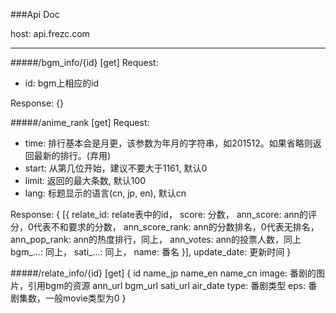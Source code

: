 ###Api Doc

host: api.frezc.com

____
#####/bgm_info/{id}
[get]
Request:
- id: bgm上相应的id

Response:
{}

#####/anime_rank
[get]
Request:
- time: 排行基本会是月更，该参数为年月的字符串，如201512。如果省略则返回最新的排行。(弃用)
- start: 从第几位开始，建议不要大于1161, 默认0
- limit: 返回的最大条数, 默认100
- lang: 标题显示的语言(cn, jp, en), 默认cn

Response:
{
	[{
		relate_id: relate表中的id，
    score: 分数，
    ann_score: ann的评分，0代表不和要求的分数，
    ann_score_rank: ann的分数排名，0代表无排名，
    ann_pop_rank: ann的热度排行，同上，
    ann_votes: ann的投票人数，同上
    bgm_...: 同上，
    sati_...: 同上，
    name: 番名
	}],
	update_date: 更新时间
}

#####/relate_info/{id}
[get]
{
		id
		name_jp
		name_en
		name_cn
		image: 番剧的图片，引用bgm的资源
		ann_url
		bgm_url
		sati_url
		air_date
		type: 番剧类型
		eps: 番剧集数，一般movie类型为0
}
